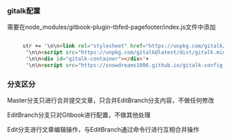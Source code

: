 ### gitalk配置

需要在node_modules/gitbook-plugin-tbfed-pagefooter/index.js文件中添加

```html

	 str += '\n\n<link rel="stylesheet" href="https://unpkg.com/gitalk/dist/gitalk.css">'+
      '\n\n<script src="https://unpkg.com/gitalk@latest/dist/gitalk.min.js"></script>'+
      '\n\n<div id="gitalk-container"></div>'+
      '\n\n<script src="https://snowdreams1006.github.io/gitalk-config.js"></script>';

```

### 分支区分

Master分支只进行合并提交文章，只合并EditBranch分支内容，不做任何修改

EditBranch分支只对Gitbook进行配置，不做其他处理

Edit分支进行文章编辑操作，与EditBranch通过命令行进行互相合并操作